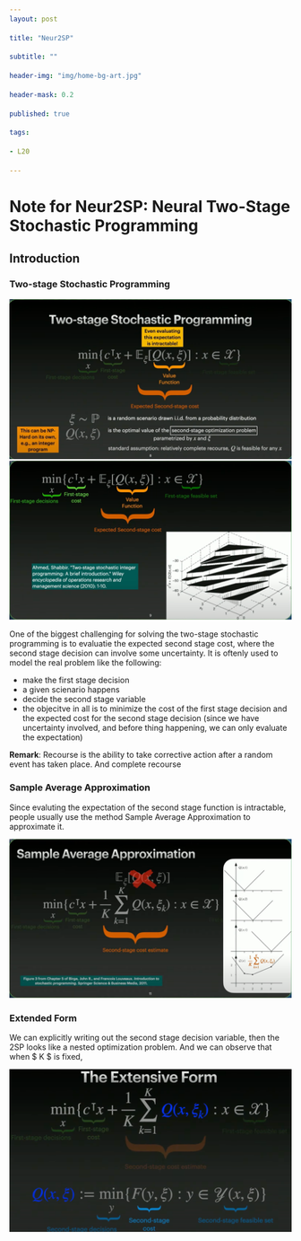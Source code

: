 ```yaml
---
layout: post

title: "Neur2SP"

subtitle: ""

header-img: "img/home-bg-art.jpg"

header-mask: 0.2

published: true

tags:

- L20

---
```


# Note for Neur2SP: Neural Two-Stage Stochastic Programming

## Introduction

### Two-stage Stochastic Programming 

<img src="https://github.com/xiong-p/xiong-p.github.io/raw/master/_posts/2023/5/Neur2SP/assets/image-20230522103622929.png" alt="image-20230522103622929" style="zoom:50%;" />

<img src="https://github.com/xiong-p/xiong-p.github.io/raw/master/_posts/2023/5/Neur2SP/assets/image-20230522105437571.png" alt="image-20230522105437571" style="zoom:50%;" />

One of the biggest challenging for solving the two-stage stochastic programming is to evaluatie the expected second stage cost, where the second stage decision can involve some uncertainty. It is oftenly used to model the real problem like the following:

- make the first stage decision
- a given scienario happens
- decide the second stage variable
- the objecitve in all is to minimize the cost of the first stage decision and the expected cost for the second stage decision (since we have uncertainty involved, and before thing happening, we can only evaluate the expectation)

**Remark**: Recourse is the ability to take corrective action after a random event has taken place. And complete recourse

### Sample Average Approximation

Since evaluting the expectation of the second stage function is intractable, people usually use the method Sample Average Approximation to approximate it.

<img src="https://github.com/xiong-p/xiong-p.github.io/raw/master/_posts/2023/5/Neur2SP/assets/image-20230522105616541.png" alt="image-20230522105616541" style="zoom:50%;" />

### Extended Form

We can explicitly writing out the second stage decision variable, then the 2SP looks like a nested optimization problem. And we can observe that when $ K $ is fixed, 

<img src="https://github.com/xiong-p/xiong-p.github.io/raw/master/_posts/2023/5/Neur2SP/assets/image-20230522105848191.png" alt="image-20230522105848191" style="zoom:50%;" />